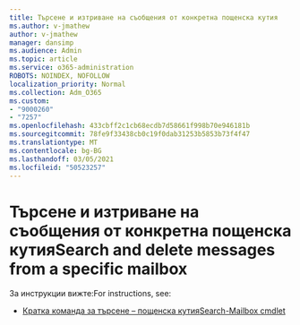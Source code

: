 ```yaml
---
title: Търсене и изтриване на съобщения от конкретна пощенска кутия
ms.author: v-jmathew
author: v-jmathew
manager: dansimp
ms.audience: Admin
ms.topic: article
ms.service: o365-administration
ROBOTS: NOINDEX, NOFOLLOW
localization_priority: Normal
ms.collection: Adm_O365
ms.custom:
- "9000260"
- "7257"
ms.openlocfilehash: 433cbff2c1cb68ecdb7d58661f998b70e946181b
ms.sourcegitcommit: 78fe9f33438cb0c19f0dab31253b5853b73f4f47
ms.translationtype: MT
ms.contentlocale: bg-BG
ms.lasthandoff: 03/05/2021
ms.locfileid: "50523257"
---
```

# <a name="search-and-delete-messages-from-a-specific-mailbox"></a><span data-ttu-id="cb632-102">Търсене и изтриване на съобщения от конкретна пощенска кутия</span><span class="sxs-lookup"><span data-stu-id="cb632-102">Search and delete messages from a specific mailbox</span></span>

<span data-ttu-id="cb632-103">За инструкции вижте:</span><span class="sxs-lookup"><span data-stu-id="cb632-103">For instructions, see:</span></span>

* [<span data-ttu-id="cb632-104">Кратка команда за търсене – пощенска кутия</span><span class="sxs-lookup"><span data-stu-id="cb632-104">Search-Mailbox cmdlet</span></span>](https://docs.microsoft.com/powershell/module/exchange/mailboxes/search-mailbox)
